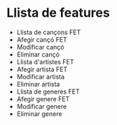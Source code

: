 # Llista de features
- Llista de cançons FET
- Afegir cançó FET
- Modificar cançó
- Eliminar cançó
- Llista d'artistes FET
- Afegir artista FET
- Modificar artista
- Eliminar artista
- Llista de generes FET
- Afegir genere FET
- Modificar genere
- Eliminar genere
